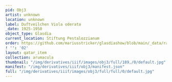 ```yaml
---
pid: Obj3
artist: unknown
location: unknown
label: Duftveilchen Viola oderata
_date: 1925-1950
object_type: Glasdia
current_location: Stiftung Pestalozzianum
order: https://github.com/mariusstricker/glasdiashow/blob/main/_data/raw_images/glasdia/obj3.jpg
! '': '02'
layout: qatar_item
collection: arumacula
thumbnail: "/img/derivatives/iiif/images/obj3/full/189,/0/default.jpg"
manifest: "/img/derivatives/iiif/obj3/manifest.json"
full: "/img/derivatives/iiif/images/obj3/full/full/0/default.jpg"
---
```

